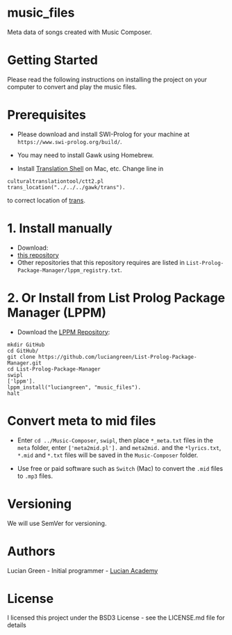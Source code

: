# music_files

Meta data of songs created with Music Composer.

# Getting Started

Please read the following instructions on installing the project on your computer to convert and play the music files.

# Prerequisites

* Please download and install SWI-Prolog for your machine at `https://www.swi-prolog.org/build/`.

* You may need to install Gawk using Homebrew.

* Install <a href="https://github.com/soimort/translate-shell">Translation Shell</a> on Mac, etc.
Change line in
```
culturaltranslationtool/ctt2.pl
trans_location("../../../gawk/trans").
```
to correct location of <a href="https://github.com/soimort/translate-shell">trans</a>.

# 1. Install manually

* Download:
* <a href="https://github.com/luciangreen/music_files">this repository</a>
* Other repositories that this repository requires are listed in `List-Prolog-Package-Manager/lppm_registry.txt`.

# 2. Or Install from List Prolog Package Manager (LPPM)

* Download the <a href="https://github.com/luciangreen/List-Prolog-Package-Manager">LPPM Repository</a>:

```
mkdir GitHub
cd GitHub/
git clone https://github.com/luciangreen/List-Prolog-Package-Manager.git
cd List-Prolog-Package-Manager
swipl
['lppm'].
lppm_install("luciangreen", "music_files").
halt
```

# Convert meta to mid files

* Enter `cd ../Music-Composer`, `swipl`, then place `*_meta.txt` files in the `meta` folder, enter `['meta2mid.pl'].` and `meta2mid.` and the `*lyrics.txt`, `*.mid` and `*.txt` files will be saved in the `Music-Composer` folder.

* Use free or paid software such as `Switch` (Mac) to convert the `.mid` files to `.mp3` files.

# Versioning

We will use SemVer for versioning.

# Authors

Lucian Green - Initial programmer - <a href="https://www.lucianacademy.com/">Lucian Academy</a>

# License

I licensed this project under the BSD3 License - see the LICENSE.md file for details
